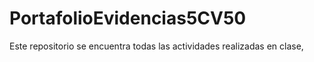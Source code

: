 # PortafolioEvidencias5CV50
Este repositorio se encuentra todas las actividades realizadas en clase, 
